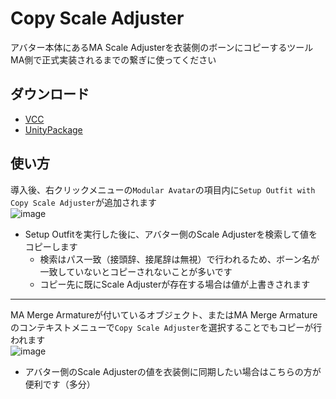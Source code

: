# Copy Scale Adjuster
アバター本体にあるMA Scale Adjusterを衣装側のボーンにコピーするツール  
MA側で正式実装されるまでの繋ぎに使ってください

## ダウンロード
- [VCC](https://rerigferl.github.io/vpm/)
- [UnityPackage](https://github.com/Rerigferl/modular-avatar-copy-scale-adjuster/releases/latest)

## 使い方

導入後、右クリックメニューの`Modular Avatar`の項目内に`Setup Outfit with Copy Scale Adjuster`が追加されます  
![image](https://github.com/user-attachments/assets/d322dbf2-5f9a-4600-808f-5339da26bae3)
- Setup Outfitを実行した後に、アバター側のScale Adjusterを検索して値をコピーします
  - 検索はパス一致（接頭辞、接尾辞は無視）で行われるため、ボーン名が一致していないとコピーされないことが多いです
  - コピー先に既にScale Adjusterが存在する場合は値が上書きされます
----

MA Merge Armatureが付いているオブジェクト、またはMA Merge Armatureのコンテキストメニューで`Copy Scale Adjuster`を選択することでもコピーが行われます  
![image](https://github.com/user-attachments/assets/fbcee695-5deb-410e-b24f-b314bc2aeb13)
- アバター側のScale Adjusterの値を衣装側に同期したい場合はこちらの方が便利です（多分）
